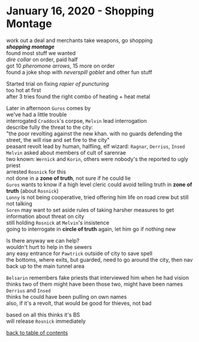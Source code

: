 # January 16, 2020 - Shopping Montage

work out a deal and merchants take weapons, go shopping  
_**shopping montage**_  
found most stuff we wanted  
_dire collar_ on order, paid half  
got 10 _pheromone arrows_, 15 more on order  
found a joke shop with _neverspill goblet_ and other fun stuff  

Started trial on fixing _rapier of puncturing_  
too hot at first  
after 3 tries found the right combo of heating + heat metal  

Later in afternoon `Guros` comes by  
we've had a little trouble  
interrogated `Craddock`'s corpse, `Melvin` lead interrogation  
describe fully the threat to the city:  
"the poor revolting against the new khan. with no guards defending the street, the will rise and set fire to the city"  
peasant revolt lead by human, halfling, elf wizard: `Ragnar`, `Derrius`, `Insed`  
`Melvin` asked about members of cult of sarenrae  
two known: `Wernick` and `Korin`, others were nobody's the reported to ugly priest  
arrested `Rosnick` for this  
not done in a **zone of truth**, not sure if he could lie  
`Guros` wants to know if a high level cleric could avoid telling truth in **zone of truth** (about `Rosnick`)  
`Lonny` is not being cooperative, tried offering him life on road crew but still not talking  
`Soren` may want to set aside rules of taking harsher measures to get information about threat on city  
still holding `Rosnick` at `Melvin`'s insistence  
going to interrogate in **circle of truth** again, let him go if nothing new  

Is there anyway we can help?  
wouldn't hurt to help in the sewers  
any easy entrance for `Pawtrick` outside of city to save spell  
the bottoms, where exits, but guarded, need to go around the city, then nav back up to the main tunnel area  

`Belsarin` remembers fake priests that interviewed him when he had vision  
thinks two of them might have been those two, might have been names `Derrius` and `Insed`  
thinks he could have been pulling on own names  
also, if it's a revolt, that would be good for thieves, not bad  

based on all this thinks it's BS  
will release `Rosnick` immediately  

[back to table of contents](/sessions/README.md)
